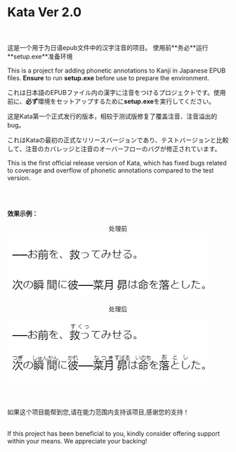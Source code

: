 # Kata Ver 2.0
<br>
</br>
这是一个用于为日语epub文件中的汉字注音的项目。
使用前**务必**运行**setup.exe**准备环境

This is a project for adding phonetic annotations to Kanji in Japanese EPUB files.  **Ensure** to run **setup.exe** before use to prepare the environment.

これは日本語のEPUBファイル内の漢字に注音をつけるプロジェクトです。使用前に、**必ず**環境をセットアップするために**setup.exe**を実行してください。

这是Kata第一个正式发行的版本，相较于测试版修复了覆盖注音、注音溢出的bug。

これはKataの最初の正式なリリースバージョンであり、テストバージョンと比較して、注音のカバレッジと注音のオーバーフローのバグが修正されています。

This is the first official release version of Kata, which has fixed bugs related to coverage and overflow of phonetic annotations compared to the test version.

<br>
</br>

**效果示例：**

<div align="center">
  <p>处理前</p>
</div>

![处理前](/example.png)

<div align="center">
  <p>处理后</p>
</div>

![处理后](/example.jpg)
<br>
<br>
<br>
<br>

如果这个项目能帮到您,请在能力范围内支持该项目,感谢您的支持！<br>
<br>

If this project has been beneficial to you, kindly consider offering support within your means. We appreciate your backing!<br>
<br>
